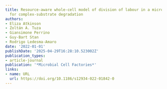 ```yaml
---
title: Resource-aware whole-cell model of division of labour in a microbial consortium
  for complex-substrate degradation
authors:
- Eliza Atkinson
- Zoltán A. Tuza
- Giansimone Perrino
- Guy‐Bart Stan
- Rodrigo Ledesma‐Amaro
date: '2022-01-01'
publishDate: '2025-04-29T16:28:10.523002Z'
publication_types:
- article-journal
publication: '*Microbial Cell Factories*'
links:
- name: URL
  url: https://doi.org/10.1186/s12934-022-01842-0
---
```

